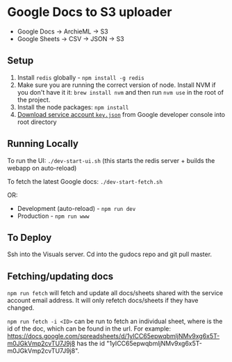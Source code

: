 Google Docs to S3 uploader
==========================

- Google Docs -> ArchieML -> S3
- Google Sheets -> CSV -> JSON -> S3

Setup
-----

1. Install `redis` globally - `npm install -g redis` 
2. Make sure you are running the correct version of node. Install NVM if you don't have it it: `brew install nvm` and then
run `nvm use` in the root of the project.
3. Install the node packages: `npm install`
4. [Download service account `key.json`](docs/googleApis.md) from Google developer console into root directory

Running Locally
--------------

To run the UI: `./dev-start-ui.sh` (this starts the redis server + builds the webapp on auto-reload)

To fetch the latest Google docs: `./dev-start-fetch.sh`

OR:

- Development (auto-reload) - `npm run dev`
- Production - `npm run www`

To Deploy
--------------

Ssh into the Visuals server. Cd into the gudocs repo and git pull master. 


Fetching/updating docs
----------------------

`npm run fetch` will fetch and update all docs/sheets shared with the service account email address. It will only refetch docs/sheets if they have changed. 

`npm run fetch -i <ID>` can be run to fetch an individual sheet, where <ID> is the id of the doc, which can be found in the url.
For example: https://docs.google.com/spreadsheets/d/1yICC65epwqbmljNMv9xg6x5T-m0JGkVmp2cvTU7J9j8 has the id "1yICC65epwqbmljNMv9xg6x5T-m0JGkVmp2cvTU7J9j8". 
